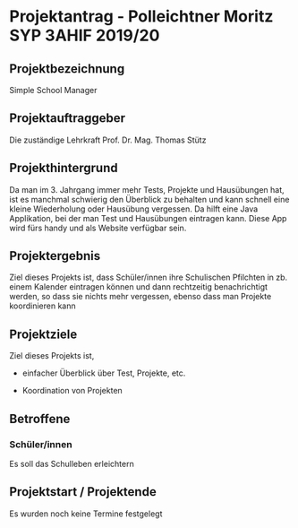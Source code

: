 # Projektantrag - Polleichtner Moritz SYP 3AHIF 2019/20

## Projektbezeichnung

Simple School Manager

## Projektauftraggeber

Die zuständige Lehrkraft Prof. Dr. Mag. Thomas Stütz 

## Projekthintergrund

Da man im 3. Jahrgang immer mehr Tests, Projekte und Hausübungen hat, ist es manchmal schwierig den Überblick zu behalten und kann schnell eine kleine Wiederholung oder Hausübung vergessen.
Da hilft eine Java Applikation, bei der man Test und Hausübungen eintragen kann. Diese App wird fürs handy und als Website verfügbar sein.

## Projektergebnis

Ziel dieses Projekts ist, dass Schüler/innen ihre Schulischen Pfilchten in zb. einem Kalender eintragen können und dann rechtzeitig benachrichtigt werden, so dass sie nichts mehr vergessen, ebenso dass man Projekte koordinieren kann

## Projektziele

Ziel dieses Projekts ist,

* einfacher Überblick über Test, Projekte, etc.

* Koordination von Projekten

## Betroffene

### Schüler/innen

Es soll das Schulleben erleichtern

## Projektstart / Projektende

Es wurden noch keine Termine festgelegt
